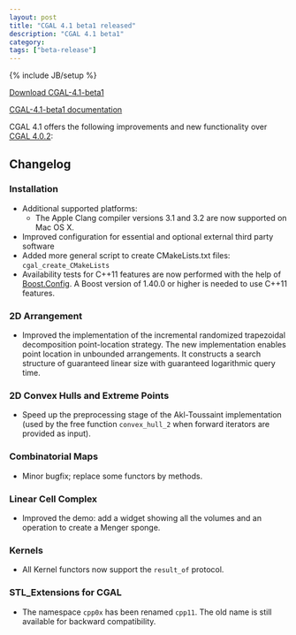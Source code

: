 ```yaml
---
layout: post
title: "CGAL 4.1 beta1 released"
description: "CGAL 4.1 beta1"
category:
tags: ["beta-release"]
---
```

{% include JB/setup %}

<i class="bi bi-arrow-down-circle"></i>
<a href="https://github.com/CGAL/cgal/releases/tag/releases%2FCGAL-4.1-beta1">Download CGAL-4.1-beta1</a>

<i class="bi bi-book"></i>
<a href="https://doc.cgal.org/Manual/4.1/doc_html/cgal_manual/packages.html">CGAL-4.1-beta1 documentation</a>

<p>CGAL 4.1 offers the following improvements and new functionality over
<a href="../../../../2012/07/04/cgal-402">CGAL 4.0.2</a>:</p>

<div class="product-detail-info" markdown="1">

## Changelog

### Installation

-   Additional supported platforms:
    -   The Apple Clang compiler versions 3.1 and 3.2 are now supported
        on Mac OS X.
-   Improved configuration for essential and optional external third
    party software
-   Added more general script to create CMakeLists.txt files:
    `cgal_create_CMakeLists`
-   Availability tests for C++11 features are now performed with the
    help of [Boost.Config](http://www.boost.org/libs/config). A Boost
    version of 1.40.0 or higher is needed to use C++11 features.

### 2D Arrangement

-   Improved the implementation of the incremental randomized
    trapezoidal decomposition point-location strategy. The new
    implementation enables point location in unbounded arrangements. It
    constructs a search structure of guaranteed linear size with
    guaranteed logarithmic query time.

### 2D Convex Hulls and Extreme Points

-   Speed up the preprocessing stage of the Akl-Toussaint implementation
    (used by the free function `convex_hull_2` when forward iterators
    are provided as input).

### Combinatorial Maps

-   Minor bugfix; replace some functors by methods.

### Linear Cell Complex

-   Improved the demo: add a widget showing all the volumes and an
    operation to create a Menger sponge.

### Kernels

-   All Kernel functors now support the `result_of` protocol.

### STL_Extensions for CGAL

-   The namespace `cpp0x` has been renamed `cpp11`. The old name is
    still available for backward compatibility.
</div>
